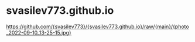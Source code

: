 # svasilev773.github.io
https://github.com/{svasilev773}/{svasilev773.github.io}/raw/{main}/{photo_2022-09-10_13-25-15.jpg}
